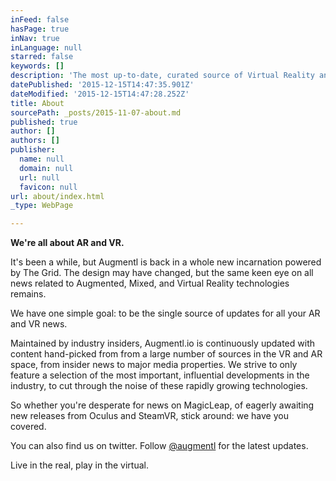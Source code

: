 ```yaml
---
inFeed: false
hasPage: true
inNav: true
inLanguage: null
starred: false
keywords: []
description: 'The most up-to-date, curated source of Virtual Reality and Augmented Reality news'
datePublished: '2015-12-15T14:47:35.901Z'
dateModified: '2015-12-15T14:47:28.252Z'
title: About
sourcePath: _posts/2015-11-07-about.md
published: true
author: []
authors: []
publisher:
  name: null
  domain: null
  url: null
  favicon: null
url: about/index.html
_type: WebPage

---
```

**We're all about AR and VR.**

It's been a while, but Augmentl is back in a whole new incarnation powered by The Grid. The design may have changed, but the same keen eye on all news related to Augmented, Mixed, and Virtual Reality technologies remains. 

We have one simple goal: to be the single source of updates for all your AR and VR news. 

Maintained by industry insiders, Augmentl.io is continuously updated with content hand-picked from from a large number of sources in the VR and AR space, from insider news to major media properties. We strive to only feature a selection of the most important, influential developments in the industry, to cut through the noise of these rapidly growing technologies. 

So whether you're desperate for news on MagicLeap, of eagerly awaiting new releases from Oculus and SteamVR, stick around: we have you covered.

You can also find us on twitter. Follow [@augmentl][0] for the latest updates.

Live in the real, play in the virtual.

[0]: http://www.twitter.com/augmentl